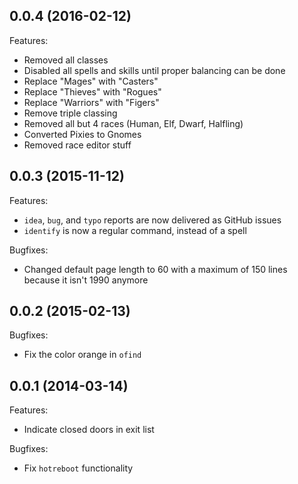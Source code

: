 ## 0.0.4 (2016-02-12)

Features:

  - Removed all classes
  - Disabled all spells and skills until proper balancing can be done
  - Replace "Mages" with "Casters"
  - Replace "Thieves" with "Rogues"
  - Replace "Warriors" with "Figers"
  - Remove triple classing
  - Removed all but 4 races (Human, Elf, Dwarf, Halfling)
  - Converted Pixies to Gnomes
  - Removed race editor stuff

## 0.0.3 (2015-11-12)

Features:

  - `idea`, `bug`, and `typo` reports are now delivered as GitHub issues
  - `identify` is now a regular command, instead of a spell

Bugfixes:

  - Changed default page length to 60 with a maximum of 150 lines because it isn't 1990 anymore

## 0.0.2 (2015-02-13)

Bugfixes:

  - Fix the color orange in `ofind`

## 0.0.1 (2014-03-14)

Features:

  - Indicate closed doors in exit list

Bugfixes:

  - Fix `hotreboot` functionality
